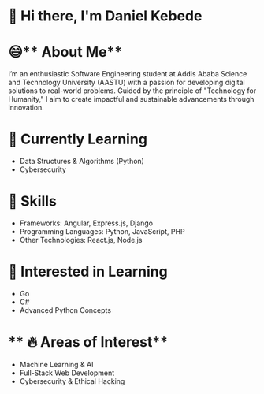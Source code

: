 # 👋 **Hi there, I'm Daniel  Kebede**

# 😄** About Me**

I’m an enthusiastic Software Engineering student at Addis Ababa Science and Technology University (AASTU) with a passion for developing digital solutions to real-world problems. Guided by the principle of "Technology for Humanity," I aim to create impactful and sustainable advancements through innovation.

# 🌱 **Currently Learning**
+ Data Structures & Algorithms (Python)
+ Cybersecurity 
# **👀 Skills**
+ Frameworks: Angular, Express.js, Django
+ Programming Languages: Python, JavaScript, PHP
+ Other Technologies: React.js, Node.js
# 💞️ **Interested in Learning**
+ Go
+ C#
+ Advanced Python Concepts
# ** 🔥 Areas of Interest**
+ Machine Learning & AI
+ Full-Stack Web Development
+ Cybersecurity & Ethical Hacking
